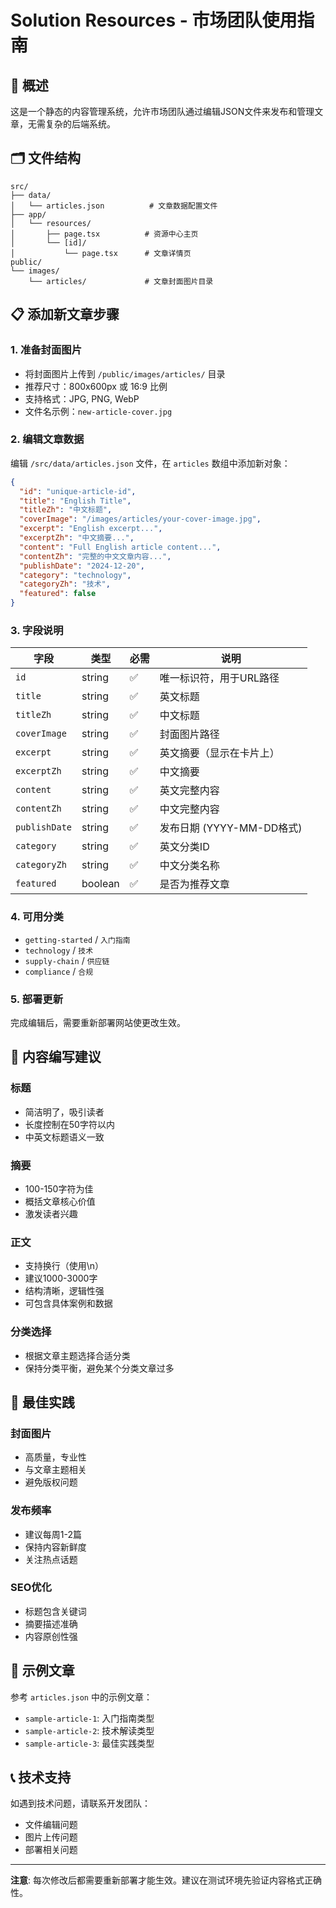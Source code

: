 # Solution Resources - 市场团队使用指南

## 📝 概述
这是一个静态的内容管理系统，允许市场团队通过编辑JSON文件来发布和管理文章，无需复杂的后端系统。

## 🗂️ 文件结构
```
src/
├── data/
│   └── articles.json          # 文章数据配置文件
├── app/
│   └── resources/
│       ├── page.tsx          # 资源中心主页
│       └── [id]/
│           └── page.tsx      # 文章详情页
public/
└── images/
    └── articles/             # 文章封面图片目录
```

## 📋 添加新文章步骤

### 1. 准备封面图片
- 将封面图片上传到 `/public/images/articles/` 目录
- 推荐尺寸：800x600px 或 16:9 比例
- 支持格式：JPG, PNG, WebP
- 文件名示例：`new-article-cover.jpg`

### 2. 编辑文章数据
编辑 `/src/data/articles.json` 文件，在 `articles` 数组中添加新对象：

```json
{
  "id": "unique-article-id",
  "title": "English Title",
  "titleZh": "中文标题",
  "coverImage": "/images/articles/your-cover-image.jpg",
  "excerpt": "English excerpt...",
  "excerptZh": "中文摘要...",
  "content": "Full English article content...",
  "contentZh": "完整的中文文章内容...",
  "publishDate": "2024-12-20",
  "category": "technology",
  "categoryZh": "技术",
  "featured": false
}
```

### 3. 字段说明

| 字段 | 类型 | 必需 | 说明 |
|------|------|------|------|
| `id` | string | ✅ | 唯一标识符，用于URL路径 |
| `title` | string | ✅ | 英文标题 |
| `titleZh` | string | ✅ | 中文标题 |
| `coverImage` | string | ✅ | 封面图片路径 |
| `excerpt` | string | ✅ | 英文摘要（显示在卡片上） |
| `excerptZh` | string | ✅ | 中文摘要 |
| `content` | string | ✅ | 英文完整内容 |
| `contentZh` | string | ✅ | 中文完整内容 |
| `publishDate` | string | ✅ | 发布日期 (YYYY-MM-DD格式) |
| `category` | string | ✅ | 英文分类ID |
| `categoryZh` | string | ✅ | 中文分类名称 |
| `featured` | boolean | ✅ | 是否为推荐文章 |

### 4. 可用分类
- `getting-started` / `入门指南`
- `technology` / `技术`
- `supply-chain` / `供应链`  
- `compliance` / `合规`

### 5. 部署更新
完成编辑后，需要重新部署网站使更改生效。

## 📝 内容编写建议

### 标题
- 简洁明了，吸引读者
- 长度控制在50字符以内
- 中英文标题语义一致

### 摘要
- 100-150字符为佳
- 概括文章核心价值
- 激发读者兴趣

### 正文
- 支持换行（使用\n）
- 建议1000-3000字
- 结构清晰，逻辑性强
- 可包含具体案例和数据

### 分类选择
- 根据文章主题选择合适分类
- 保持分类平衡，避免某个分类文章过多

## 🎨 最佳实践

### 封面图片
- 高质量，专业性
- 与文章主题相关
- 避免版权问题

### 发布频率
- 建议每周1-2篇
- 保持内容新鲜度
- 关注热点话题

### SEO优化
- 标题包含关键词
- 摘要描述准确
- 内容原创性强

## 🚀 示例文章

参考 `articles.json` 中的示例文章：
- `sample-article-1`: 入门指南类型
- `sample-article-2`: 技术解读类型
- `sample-article-3`: 最佳实践类型

## 📞 技术支持

如遇到技术问题，请联系开发团队：
- 文件编辑问题
- 图片上传问题
- 部署相关问题

---

**注意**: 每次修改后都需要重新部署才能生效。建议在测试环境先验证内容格式正确性。